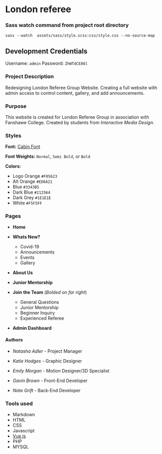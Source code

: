 # London referee

### Sass watch command from project root directory
`sass --watch  assets/sass/style.scss:css/style.css --no-source-map`

## Development Credentials
Username: `admin`
Password: `ZhWTdCE86l`

### Project Description

Redesigning London Referee Group Website.  Creating a full website with admin access to control content, gallery, and add announcements.   

### Purpose 

This website is created for London Referee Group in association with Fanshawe College.  Created by students from *Interactive Media Design*.

### Styles
**Font:** [Cabin Font](https://fonts.google.com/specimen/Cabin)

**Font Weights:** `Normal`, `Semi Bold`, or `Bold`

**Colors:**
- Logo Orange `#F05623`
- Alt Orange `#ED6A21`
- Blue `#3343B5`
- Dark Blue `#212564`
- Dark Grey `#1E1E1E`
- White `#F5F5FF`


### Pages 

- **Home**
- **Whats New?**
    - Covid-19
    - Announcements
    - Events
    - Gallery

- **About Us**
- **Junior Mentorship**
- **Join the Team** (*Bolded on far right*)
    - General Questions
    - Junior Mentorship
    - Beginner Inquiry 
    - Experienced Referee

- **Admin Dashboard**

#### Authors
- *Natasha Adler* - Project Manager
- *Katie Hodges* - Graphic Designer
- *Emily Morgan* - Motion Designer/3D Specialist 

- *Gavin Brown* - Front-End Developer
- *Nate Grift* - Back-End Developer

### Tools used

- Markdown
- HTML
- CSS
- Javascript
- [Vue.js](https://vuejs.org/https://vuejs.org/)
- PHP
- MYSQL

